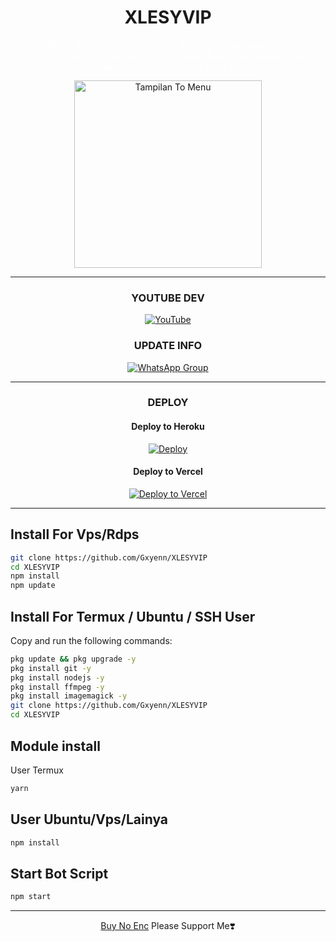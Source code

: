 
<div align="center">

# XLESYVIP

<p style="color: #ffffff;">
XLESYVIP is a WhatsApp bot SCRIPT with many fun and powerful features such as Bot Menu, Group Menu, Search, Download, Push, Quotes, Library, AI, Game, Anime, Music, and many more!
</p>

<img src="https://files.catbox.moe/m88z9o.png" alt="Tampilan To Menu" width="300"/>



---

###  YOUTUBE DEV </p>

[![YouTube](https://img.shields.io/badge/YouTube-FF0000?style=for-the-badge&logo=youtube&logoColor=white)](https://youtube.com/@Gxyenn)

### UPDATE INFO

[![WhatsApp Group](https://img.shields.io/badge/WhatsApp%20Group-25D366?style=for-the-badge&logo=whatsapp&logoColor=white)](https://whatsapp.com/channel/0029Vap5nJh2UPBDIc9bja1s)

---

### DEPLOY

#### Deploy to Heroku

[![Deploy](https://www.herokucdn.com/deploy/button.svg)](https://heroku.com/deploy?template=https://github.com/Gxyenn/XlesyVIP)

#### Deploy to Vercel

[![Deploy to Vercel](https://vercel.com/button)](https://vercel.com/new/clone?repository-url=https://github.com/Gxyenn/XLESYVIP)
</div>

---

## Install For Vps/Rdps

```bash
git clone https://github.com/Gxyenn/XLESYVIP
cd XLESYVIP
npm install
npm update
```

## Install For Termux / Ubuntu / SSH User

Copy and run the following commands:

```bash
pkg update && pkg upgrade -y
pkg install git -y
pkg install nodejs -y
pkg install ffmpeg -y
pkg install imagemagick -y
git clone https://github.com/Gxyenn/XLESYVIP
cd XLESYVIP
```

## Module install

User  Termux
```bash
yarn
```

## User Ubuntu/Vps/Lainya

```bash
npm install
```

## Start Bot Script

```bash
npm start
```

<div align="center">

  --- 
[Buy No Enc](https://wa.me/6283877636168)
Please Support Me❣️
</div>

